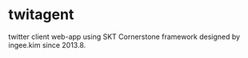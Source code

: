 twitagent
=========

twitter client web-app
  using SKT Cornerstone framework
  designed by ingee.kim
  since 2013.8.
